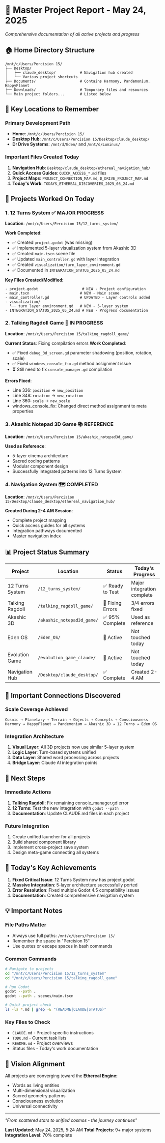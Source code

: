 # 🌟 Master Project Report - May 24, 2025
*Comprehensive documentation of all active projects and progress*

## 🏠 Home Directory Structure
```
/mnt/c/Users/Percision 15/
├── Desktop/
│   ├── claude_desktop/           # Navigation hub created
│   └── Various project shortcuts
├── Documents/                    # Contains Harmony, Pandemonium, HappyPlanet
├── Downloads/                    # Temporary files and resources
└── Main project folders...       # Listed below
```

## 📍 Key Locations to Remember

### Primary Development Path
- **Home**: `/mnt/c/Users/Percision 15/`
- **Desktop Hub**: `/mnt/c/Users/Percision 15/Desktop/claude_desktop/`
- **D: Drive Systems**: `/mnt/d/Eden/` and `/mnt/d/Luminus/`

### Important Files Created Today
1. **Navigation Hub**: `Desktop/claude_desktop/ethereal_navigation_hub/`
2. **Quick Access Guides**: `QUICK_ACCESS_*.md` files
3. **Project Maps**: `PROJECT_CONNECTION_MAP.md`, `D_DRIVE_PROJECT_MAP.md`
4. **Today's Work**: `TODAYS_ETHEREAL_DISCOVERIES_2025_05_24.md`

## 🚀 Projects Worked On Today

### 1. **12 Turns System** ✅ MAJOR PROGRESS
**Location**: `/mnt/c/Users/Percision 15/12_turns_system/`

**Work Completed**:
- ✅ Created `project.godot` (was missing)
- ✅ Implemented 5-layer visualization system from Akashic 3D
- ✅ Created `main.tscn` scene file
- ✅ Updated `main_controller.gd` with layer integration
- ✅ Created `visualization/turn_layer_environment.gd`
- ✅ Documented in `INTEGRATION_STATUS_2025_05_24.md`

**Key Files Created/Modified**:
```
- project.godot                    # NEW - Project configuration
- main.tscn                       # NEW - Main scene
- main_controller.gd              # UPDATED - Layer controls added
- visualization/
  └── turn_layer_environment.gd   # NEW - 5-layer system
- INTEGRATION_STATUS_2025_05_24.md # NEW - Progress documentation
```

### 2. **Talking Ragdoll Game** 🔧 IN PROGRESS
**Location**: `/mnt/c/Users/Percision 15/talking_ragdoll_game/`

**Current Status**: Fixing compilation errors
**Work Completed**:
- ✅ Fixed `debug_3d_screen.gd` parameter shadowing (position, rotation, scale)
- ✅ Fixed `windows_console_fix.gd` method assignment issue
- ⏳ Still need to fix `console_manager.gd` compilation

**Errors Fixed**:
- Line 336: `position` → `new_position`
- Line 348: `rotation` → `new_rotation`
- Line 360: `scale` → `new_scale`
- windows_console_fix: Changed direct method assignment to meta properties

### 3. **Akashic Notepad 3D Game** 📚 REFERENCE
**Location**: `/mnt/c/Users/Percision 15/akashic_notepad3d_game/`

**Used as Reference**:
- 5-layer cinema architecture
- Sacred coding patterns
- Modular component design
- Successfully integrated patterns into 12 Turns System

### 4. **Navigation System** 🗺️ COMPLETED
**Location**: `/mnt/c/Users/Percision 15/Desktop/claude_desktop/ethereal_navigation_hub/`

**Created During 2-4 AM Session**:
- Complete project mapping
- Quick access guides for all systems
- Integration pathways documented
- Master navigation index

## 📊 Project Status Summary

| Project | Location | Status | Today's Progress |
|---------|----------|--------|------------------|
| 12 Turns System | `/12_turns_system/` | ✅ Ready to Test | Major integration complete |
| Talking Ragdoll | `/talking_ragdoll_game/` | 🔧 Fixing Errors | 3/4 errors fixed |
| Akashic 3D | `/akashic_notepad3d_game/` | ✅ 95% Complete | Used as reference |
| Eden OS | `/Eden_OS/` | 🔄 Active | Not touched today |
| Evolution Game | `/evolution_game_claude/` | 🔄 Active | Not touched today |
| Navigation Hub | `/Desktop/claude_desktop/` | ✅ Complete | Created 2-4 AM |

## 🔗 Important Connections Discovered

### Scale Coverage Achieved
```
Cosmic → Planetary → Terrain → Objects → Concepts → Consciousness
Harmony → HappyPlanet → Pandemonium → Akashic 3D → 12 Turns → Eden OS
```

### Integration Architecture
1. **Visual Layer**: All 3D projects now use similar 5-layer system
2. **Logic Layer**: Turn-based systems unified
3. **Data Layer**: Shared word processing across projects
4. **Bridge Layer**: Claude AI integration points

## 📝 Next Steps

### Immediate Actions
1. **Talking Ragdoll**: Fix remaining console_manager.gd error
2. **12 Turns**: Test the new integration with `godot --path .`
3. **Documentation**: Update CLAUDE.md files in each project

### Future Integration
1. Create unified launcher for all projects
2. Build shared component library
3. Implement cross-project save system
4. Design meta-game connecting all systems

## 🎯 Today's Key Achievements

1. **Fixed Critical Issue**: 12 Turns System now has project.godot
2. **Massive Integration**: 5-layer architecture successfully ported
3. **Error Resolution**: Fixed multiple Godot 4.5 compatibility issues
4. **Documentation**: Created comprehensive navigation system

## 💡 Important Notes

### File Paths Matter
- Always use full paths: `/mnt/c/Users/Percision 15/`
- Remember the space in "Percision 15"
- Use quotes or escape spaces in bash commands

### Common Commands
```bash
# Navigate to projects
cd "/mnt/c/Users/Percision 15/12_turns_system"
cd "/mnt/c/Users/Percision 15/talking_ragdoll_game"

# Run Godot
godot --path . 
godot --path . scenes/main.tscn

# Quick project check
ls -la *.md | grep -E "(README|CLAUDE|STATUS)"
```

### Key Files to Check
- `CLAUDE.md` - Project-specific instructions
- `TODO.md` - Current task lists
- `README.md` - Project overviews
- Status files - Today's work documentation

## 🌈 Vision Alignment

All projects are converging toward the **Ethereal Engine**:
- Words as living entities
- Multi-dimensional visualization
- Sacred geometry patterns
- Consciousness evolution
- Universal connectivity

---

*"From scattered stars to unified cosmos - the journey continues"*

**Last Updated**: May 24, 2025, 5:24 AM
**Total Projects**: 9+ major systems
**Integration Level**: 70% complete